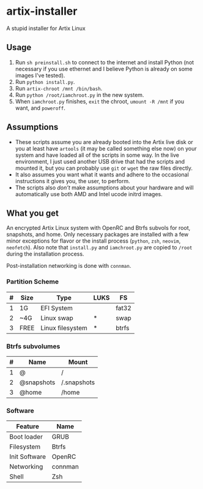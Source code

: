 # artix-installer

A stupid installer for Artix Linux

## Usage

1. Run `sh preinstall.sh` to connect to the internet and install Python (not necessary if you use ethernet and I believe Python is already on some images I've tested).
2. Run `python install.py`.
3. Run `artix-chroot /mnt /bin/bash`.
4. Run `python /root/iamchroot.py` in the new system.
5. When `iamchroot.py` finishes, `exit` the chroot, `umount -R /mnt` if you want, and `poweroff`.

## Assumptions

* These scripts assume you are already booted into the Artix live disk or you at least have `artools` (it may be called something else now) on your system and have loaded all of the scripts in some way. In the live environment, I just used another USB drive that had the scripts and mounted it, but you can probably use `git` or `wget` the raw files directly.
* It also assumes you want what it wants and adhere to the occasional instructions it gives you, the user, to perform.
* The scripts also *_don't_* make assumptions about your hardware and will automatically use both AMD and Intel ucode initrd images.

## What you get

An encrypted Artix Linux system with OpenRC and Btrfs subvols for root, snapshots, and home. Only necessary packages are installed with a few minor exceptions for flavor or the install process (`python`, `zsh`, `neovim`, `neofetch`). Also note that `install.py` and `iamchroot.py` are copied to `/root` during the installation process.

Post-installation networking is done with `connman`.

### Partition Scheme
\# | Size | Type | LUKS | FS
-|-|-|-|-
1 | 1G | EFI System |  | fat32
2 | ~4G | Linux swap | * | swap
3 | FREE | Linux filesystem | * | btrfs

### Btrfs subvolumes
\# | Name | Mount
-|-|-
1 | @ | /
2 | @snapshots | /.snapshots
3 | @home | /home

### Software
Feature | Name
-|-
Boot loader | GRUB
Filesystem | Btrfs
Init Software | OpenRC
Networking | connman
Shell | Zsh
